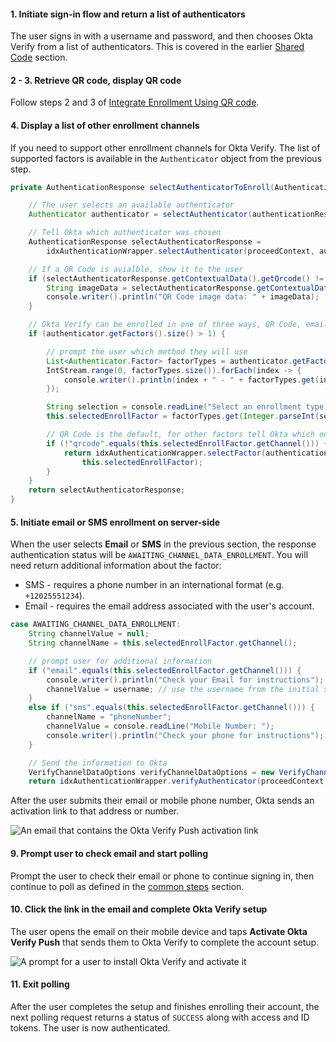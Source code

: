 #### 1. Initiate sign-in flow and return a list of authenticators

The user signs in with a username and password, and then chooses Okta Verify from a list of authenticators. This is covered in the earlier [Shared Code](#initiate-sign-in-flow-and-return-a-list-of-authenticators) section.

#### 2 - 3. Retrieve QR code, display QR code

Follow steps 2 and 3 of [Integrate Enrollment Using QR code](#integrate-enrollment-using-qr-code).

#### 4. Display a list of other enrollment channels

If you need to support other enrollment channels for Okta Verify. The list of supported factors is available in the `Authenticator` object from the previous step.

```java
private AuthenticationResponse selectAuthenticatorToEnroll(AuthenticationResponse authenticationResponse) {

    // The user selects an available authenticator
    Authenticator authenticator = selectAuthenticator(authenticationResponse);

    // Tell Okta which authenticator was chosen
    AuthenticationResponse selectAuthenticatorResponse =
        idxAuthenticationWrapper.selectAuthenticator(proceedContext, authenticator);

    // If a QR Code is avialble, show it to the user
    if (selectAuthenticatorResponse.getContextualData().getQrcode() != null) {
        String imageData = selectAuthenticatorResponse.getContextualData().getQrcode().getHref();
        console.writer().println("QR Code image data: " + imageData);
    }

    // Okta Verify can be enrolled in one of three ways, QR Code, email, and SMS
    if (authenticator.getFactors().size() > 1) {

        // prompt the user which method they will use
        List<Authenticator.Factor> factorTypes = authenticator.getFactors();
        IntStream.range(0, factorTypes.size()).forEach(index -> {
            console.writer().println(index + " - " + factorTypes.get(index).getLabel());
        });

        String selection = console.readLine("Select an enrollment type:");
        this.selectedEnrollFactor = factorTypes.get(Integer.parseInt(selection));

        // QR Code is the default, for other factors tell Okta which one was selected
        if (!"qrcode".equals(this.selectedEnrollFactor.getChannel())) {
            return idxAuthenticationWrapper.selectFactor(authenticationResponse.getProceedContext(),
                this.selectedEnrollFactor);
        }
    }
    return selectAuthenticatorResponse;
}
```

#### 5. Initiate email or SMS enrollment on server-side

When the user selects **Email** or **SMS** in the previous section, the response authentication status will be `AWAITING_CHANNEL_DATA_ENROLLMENT`. You will need return additional information about the factor:

- SMS - requires a phone number in an international format (e.g. `+12025551234`).
- Email - requires the email address associated with the user's account.

```java
case AWAITING_CHANNEL_DATA_ENROLLMENT:
    String channelValue = null;
    String channelName = this.selectedEnrollFactor.getChannel();

    // prompt user for additional information
    if ("email".equals(this.selectedEnrollFactor.getChannel())) {
        console.writer().println("Check your Email for instructions");
        channelValue = username; // use the username from the initial sign-in, if they are email addresses
    }
    else if ("sms".equals(this.selectedEnrollFactor.getChannel())) {
        channelName = "phoneNumber";
        channelValue = console.readLine("Mobile Number: ");
        console.writer().println("Check your phone for instructions");
    }

    // Send the information to Okta
    VerifyChannelDataOptions verifyChannelDataOptions = new VerifyChannelDataOptions(channelName, channelValue);
    return idxAuthenticationWrapper.verifyAuthenticator(proceedContext, verifyChannelDataOptions);
```

After the user submits their email or mobile phone number, Okta sends an activation link to that address or number.

<div class="common-image-format">

![An email that contains the Okta Verify Push activation link](/img/authenticators/dotnet-authenticators-okta-verify-enrollment-email-text.png "An email containing the activation link")

</div>

#### 9. Prompt user to check email and start polling

Prompt the user to check their email or phone to continue signing in, then continue to poll as defined in the [common steps](#polling-okta) section.

#### 10. Click the link in the email and complete Okta Verify setup

The user opens the email on their mobile device and taps **Activate Okta Verify Push** that sends them to Okta Verify to complete the account setup.

<div class="common-image-format">

![A prompt for a user to install Okta Verify and activate it](/img/authenticators/java-enrollment-email-prompt-user-to-check-email.png "An activation prompt for Okta Verify")

</div>

#### 11. Exit polling

After the user completes the setup and finishes enrolling their account, the next polling request returns a status of `SUCCESS` along with access and ID tokens. The user is now authenticated.
